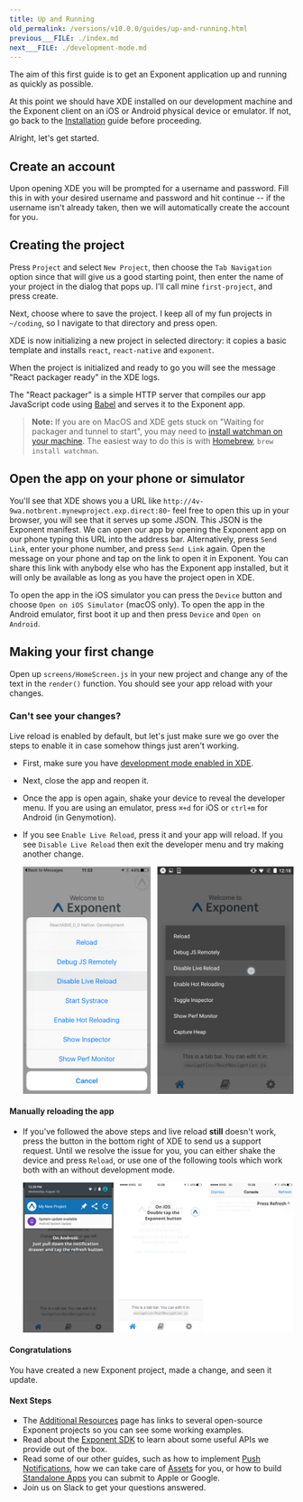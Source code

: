 ```yaml
---
title: Up and Running
old_permalink: /versions/v10.0.0/guides/up-and-running.html
previous___FILE: ./index.md
next___FILE: ./development-mode.md
---
```


The aim of this first guide is to get an Exponent application up and running as quickly as possible.

At this point we should have XDE installed on our development machine and the Exponent client on an iOS or Android physical device or emulator. If not, go back to the [Installation](/versions/latest/introduction/installation) guide before proceeding.

Alright, let's get started.

## Create an account

Upon opening XDE you will be prompted for a username and password. Fill this in with your desired username and password and hit continue -- if the username isn't already taken, then we will automatically create the account for you.

## Creating the project

Press `Project` and select `New Project`, then choose the `Tab Navigation` option since that will give us a good starting point, then enter the name of your project in the dialog that pops up. I'll call mine `first-project`, and press create.

Next, choose where to save the project. I keep all of my fun projects in `~/coding`, so I navigate to that directory and press open.

XDE is now initializing a new project in selected directory: it copies a basic template and installs `react`, `react-native` and `exponent`.

When the project is initialized and ready to go you will see the message "React packager ready" in the XDE logs.

The "React packager" is a simple HTTP server that compiles our app JavaScript code using [Babel](https://babeljs.io/) and serves it to the Exponent app.

> **Note:** If you are on MacOS and XDE gets stuck on "Waiting for packager and tunnel to start", you may need to [install watchman on your machine](https://facebook.github.io/watchman/docs/install.html#build-install). The easiest way to do this is with [Homebrew](http://brew.sh/), `brew install watchman`.

## Open the app on your phone or simulator

You'll see that XDE shows you a URL like `http://4v-9wa.notbrent.mynewproject.exp.direct:80`- feel free to open this up in your browser, you will see that it serves up some JSON. This JSON is the Exponent manifest. We can open our app by opening the Exponent app on our phone typing this URL into the address bar. Alternatively, press `Send Link`, enter your phone number, and press `Send Link` again. Open the message on your phone and tap on the link to open it in Exponent. You can share this link with anybody else who has the Exponent app installed, but it will only be available as long as you have the project open in XDE.

To open the app in the iOS simulator you can press the `Device` button and choose `Open on iOS Simulator` (macOS only). To open the app in the Android emulator, first boot it up and then press `Device` and `Open on Android`.

## Making your first change

Open up `screens/HomeScreen.js` in your new project and change any of the text in the `render()` function. You should see your app reload with your changes.

### Can't see your changes?

Live reload is enabled by default, but let's just make sure we go over the steps to enable it in case somehow things just aren't working.

-   First, make sure you have [development mode enabled in XDE](/versions/v10.0.0/guides/development-mode#development-mode).

-   Next, close the app and reopen it.

-   Once the app is open again, shake your device to reveal the developer menu. If you are using an emulator, press `⌘+d` for iOS or `ctrl+m` for Android (in Genymotion).

-   If you see `Enable Live Reload`, press it and your app will reload. If you see `Disable Live Reload` then exit the developer menu and try making another change.

    [![In-app developer menu](./developer-menu.png)](/_images/developer-menu.png)

#### Manually reloading the app

-   If you've followed the above steps and live reload **still** doesn't work, press the button in the bottom right of XDE to send us a support request. Until we resolve the issue for you, you can either shake the device and press `Reload`, or use one of the following tools which work both with an without development mode.

    [![Refresh using Exponent buttons](./exponent-refresh.png)](/_images/exponent-refresh.png)

#### Congratulations

You have created a new Exponent project, made a change, and seen it update.

#### Next Steps

-   The [Additional Resources](https://docs.getexponent.com/versions/introduction/additional-resources.html#additional-resources) page has links to several open-source Exponent projects so you can see some working examples.
-   Read about the [Exponent SDK](/versions/latest/sdk/index#exponent-sdk) to learn about some useful APIs we provide out of the box.
-   Read some of our other guides, such as how to implement [Push Notifications](/versions/v10.0.0/guides/push-notifications#push-notifications), how we can take care of [Assets](/versions/v10.0.0/guides/assets#all-about-assets) for you, or how to build [Standalone Apps](/versions/v10.0.0/guides/building-standalone-apps#building-standalone-apps) you can submit to Apple or Google.
-   Join us on Slack to get your questions answered.
